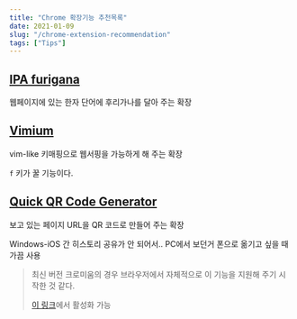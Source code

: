 ```yaml
---
title: "Chrome 확장기능 추천목록"
date: 2021-01-09
slug: "/chrome-extension-recommendation"
tags: ["Tips"]
---
```


## [IPA furigana](https://chrome.google.com/webstore/detail/ipa-furigana/jnnbgnfnncobhklficfkdnclohaklifi)

웹페이지에 있는 한자 단어에 후리가나를 달아 주는 확장

## [Vimium](https://chrome.google.com/webstore/detail/vimium/dbepggeogbaibhgnhhndojpepiihcmeb)

vim-like 키매핑으로 웹서핑을 가능하게 해 주는 확장

`f` 키가 꿀 기능이다.

## [Quick QR Code Generator](https://chrome.google.com/webstore/detail/quick-qr-code-generator/afpbjjgbdimpioenaedcjgkaigggcdpp)

보고 있는 페이지 URL을 QR 코드로 만들어 주는 확장

Windows-iOS 간 히스토리 공유가 안 되어서.. PC에서 보던거 폰으로 옮기고 싶을 때 가끔 사용

> 최신 버전 크로미움의 경우 브라우저에서 자체적으로 이 기능을 지원해 주기 시작한 것 같다.
> 
> [이 링크](chrome://flags/#sharing-qr-code-generator)에서 활성화 가능

